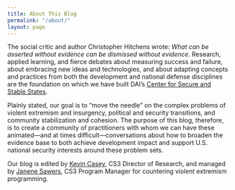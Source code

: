 ```yaml
---
title: About This Blog
permalink: "/about/"
layout: page
---
```


The social critic and author Christopher Hitchens wrote: *What can be asserted without evidence can be dismissed without evidence*. Research, applied learning, and fierce debates about measuring success and failure, about embracing new ideas and technologies, and about adapting concepts and practices from both the development and national defense disciplines are the foundation on which we have built DAI’s [Center for Secure and Stable States](https://www.dai.com/news/dai-launches-the-center-for-secure-and-stable-states).

Plainly stated, our goal is to “move the needle” on the complex problems of violent extremism and insurgency, political and security transitions, and community stabilization and cohesion. The purpose of this blog, therefore, is to create a community of practitioners with whom we can have these animated—and at times difficult—conversations about how to broaden the evidence base to both achieve development impact and support U.S. national security interests around these problem sets.

Our blog is edited by [Kevin Casey](dai-global-checkpoint.com/authors/kevin-casey/), CS3 Director of Research, and managed by [Janene Sawers](dai-global-checkpoint.com/authors/janene-sawers/), CS3 Program Manager for countering violent extremism programming.